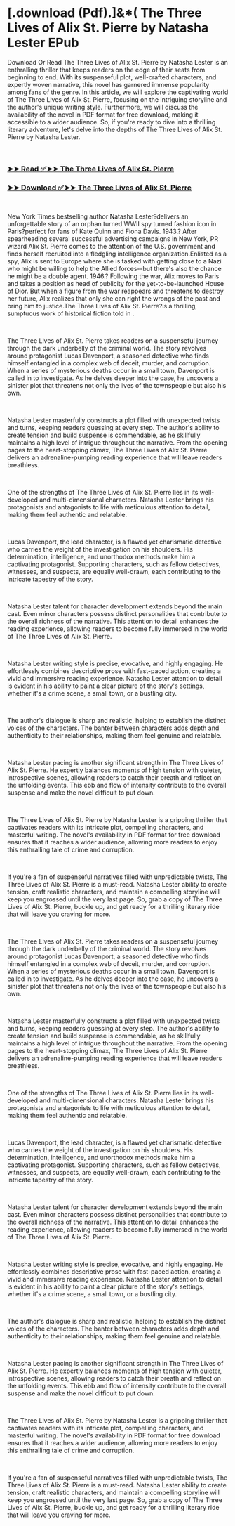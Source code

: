 # [.download (Pdf).]&*( The Three Lives of Alix St. Pierre by Natasha Lester EPub

<p>Download Or Read The Three Lives of Alix St. Pierre by Natasha Lester is an enthralling thriller that keeps readers on the edge of their seats from beginning to end. With its suspenseful plot, well-crafted characters, and expertly woven narrative, this novel has garnered immense popularity among fans of the genre. In this article, we will explore the captivating world of The Three Lives of Alix St. Pierre, focusing on the intriguing storyline and the author's unique writing style. Furthermore, we will discuss the availability of the novel in PDF format for free download, making it accessible to a wider audience. So, if you're ready to dive into a thrilling literary adventure, let's delve into the depths of The Three Lives of Alix St. Pierre by Natasha Lester.</p>
<p>&nbsp;</p>

### [➤➤ Read ✅➤➤ The Three Lives of Alix St. Pierre](https://realpdfbooksdrive.blogspot.com/id/61030709)

### [➤➤ Download ✅➤➤ The Three Lives of Alix St. Pierre](https://realpdfbooksdrive.blogspot.com/id/61030709)

<p>&nbsp;</p>
<p>New York Times bestselling author Natasha Lester?delivers an unforgettable story of an orphan turned WWII spy turned fashion icon in Paris?perfect for fans of Kate Quinn and Fiona Davis.
  1943.?
After spearheading several successful advertising campaigns in New York, PR wizard Alix St. Pierre comes to the attention of the U.S. government and finds herself recruited into a fledgling intelligence organization.Enlisted as a spy, Alix is sent to Europe where she is tasked with getting close to a Nazi who might be willing to help the Allied forces--but there's also the chance he might be a double agent.
  1946.?
Following the war, Alix moves to Paris and takes a position as head of publicity for the yet-to-be-launched House of Dior. But when a figure from the war reappears and threatens to destroy her future, Alix realizes that only she can right the wrongs of the past and bring him to justice.The Three Lives of Alix St. Pierre?is a thrilling, sumptuous work of historical fiction told in .</p>
<p>&nbsp;</p>
<p>The Three Lives of Alix St. Pierre takes readers on a suspenseful journey through the dark underbelly of the criminal world. The story revolves around protagonist Lucas Davenport, a seasoned detective who finds himself entangled in a complex web of deceit, murder, and corruption. When a series of mysterious deaths occur in a small town, Davenport is called in to investigate. As he delves deeper into the case, he uncovers a sinister plot that threatens not only the lives of the townspeople but also his own.</p>
<p>&nbsp;</p>
<p>Natasha Lester masterfully constructs a plot filled with unexpected twists and turns, keeping readers guessing at every step. The author's ability to create tension and build suspense is commendable, as he skillfully maintains a high level of intrigue throughout the narrative. From the opening pages to the heart-stopping climax, The Three Lives of Alix St. Pierre delivers an adrenaline-pumping reading experience that will leave readers breathless.</p>
<p>&nbsp;</p>
<p>One of the strengths of The Three Lives of Alix St. Pierre lies in its well-developed and multi-dimensional characters. Natasha Lester brings his protagonists and antagonists to life with meticulous attention to detail, making them feel authentic and relatable.</p>
<p>&nbsp;</p>
<p>Lucas Davenport, the lead character, is a flawed yet charismatic detective who carries the weight of the investigation on his shoulders. His determination, intelligence, and unorthodox methods make him a captivating protagonist. Supporting characters, such as fellow detectives, witnesses, and suspects, are equally well-drawn, each contributing to the intricate tapestry of the story.</p>
<p>&nbsp;</p>
<p>Natasha Lester talent for character development extends beyond the main cast. Even minor characters possess distinct personalities that contribute to the overall richness of the narrative. This attention to detail enhances the reading experience, allowing readers to become fully immersed in the world of The Three Lives of Alix St. Pierre.</p>
<p>&nbsp;</p>
<p>Natasha Lester writing style is precise, evocative, and highly engaging. He effortlessly combines descriptive prose with fast-paced action, creating a vivid and immersive reading experience. Natasha Lester attention to detail is evident in his ability to paint a clear picture of the story's settings, whether it's a crime scene, a small town, or a bustling city.</p>
<p>&nbsp;</p>
<p>The author's dialogue is sharp and realistic, helping to establish the distinct voices of the characters. The banter between characters adds depth and authenticity to their relationships, making them feel genuine and relatable.</p>
<p>&nbsp;</p>
<p>Natasha Lester pacing is another significant strength in The Three Lives of Alix St. Pierre. He expertly balances moments of high tension with quieter, introspective scenes, allowing readers to catch their breath and reflect on the unfolding events. This ebb and flow of intensity contribute to the overall suspense and make the novel difficult to put down.</p>
<p>&nbsp;</p>
<p>The Three Lives of Alix St. Pierre by Natasha Lester is a gripping thriller that captivates readers with its intricate plot, compelling characters, and masterful writing. The novel's availability in PDF format for free download ensures that it reaches a wider audience, allowing more readers to enjoy this enthralling tale of crime and corruption.</p>
<p>&nbsp;</p>
<p>If you're a fan of suspenseful narratives filled with unpredictable twists, The Three Lives of Alix St. Pierre is a must-read. Natasha Lester ability to create tension, craft realistic characters, and maintain a compelling storyline will keep you engrossed until the very last page. So, grab a copy of The Three Lives of Alix St. Pierre, buckle up, and get ready for a thrilling literary ride that will leave you craving for more.</p>
<p>&nbsp;</p>
<p>The Three Lives of Alix St. Pierre takes readers on a suspenseful journey through the dark underbelly of the criminal world. The story revolves around protagonist Lucas Davenport, a seasoned detective who finds himself entangled in a complex web of deceit, murder, and corruption. When a series of mysterious deaths occur in a small town, Davenport is called in to investigate. As he delves deeper into the case, he uncovers a sinister plot that threatens not only the lives of the townspeople but also his own.</p>
<p>&nbsp;</p>
<p>Natasha Lester masterfully constructs a plot filled with unexpected twists and turns, keeping readers guessing at every step. The author's ability to create tension and build suspense is commendable, as he skillfully maintains a high level of intrigue throughout the narrative. From the opening pages to the heart-stopping climax, The Three Lives of Alix St. Pierre delivers an adrenaline-pumping reading experience that will leave readers breathless.</p>
<p>&nbsp;</p>
<p>One of the strengths of The Three Lives of Alix St. Pierre lies in its well-developed and multi-dimensional characters. Natasha Lester brings his protagonists and antagonists to life with meticulous attention to detail, making them feel authentic and relatable.</p>
<p>&nbsp;</p>
<p>Lucas Davenport, the lead character, is a flawed yet charismatic detective who carries the weight of the investigation on his shoulders. His determination, intelligence, and unorthodox methods make him a captivating protagonist. Supporting characters, such as fellow detectives, witnesses, and suspects, are equally well-drawn, each contributing to the intricate tapestry of the story.</p>
<p>&nbsp;</p>
<p>Natasha Lester talent for character development extends beyond the main cast. Even minor characters possess distinct personalities that contribute to the overall richness of the narrative. This attention to detail enhances the reading experience, allowing readers to become fully immersed in the world of The Three Lives of Alix St. Pierre.</p>
<p>&nbsp;</p>
<p>Natasha Lester writing style is precise, evocative, and highly engaging. He effortlessly combines descriptive prose with fast-paced action, creating a vivid and immersive reading experience. Natasha Lester attention to detail is evident in his ability to paint a clear picture of the story's settings, whether it's a crime scene, a small town, or a bustling city.</p>
<p>&nbsp;</p>
<p>The author's dialogue is sharp and realistic, helping to establish the distinct voices of the characters. The banter between characters adds depth and authenticity to their relationships, making them feel genuine and relatable.</p>
<p>&nbsp;</p>
<p>Natasha Lester pacing is another significant strength in The Three Lives of Alix St. Pierre. He expertly balances moments of high tension with quieter, introspective scenes, allowing readers to catch their breath and reflect on the unfolding events. This ebb and flow of intensity contribute to the overall suspense and make the novel difficult to put down.</p>
<p>&nbsp;</p>
<p>The Three Lives of Alix St. Pierre by Natasha Lester is a gripping thriller that captivates readers with its intricate plot, compelling characters, and masterful writing. The novel's availability in PDF format for free download ensures that it reaches a wider audience, allowing more readers to enjoy this enthralling tale of crime and corruption.</p>
<p>&nbsp;</p>
<p>If you're a fan of suspenseful narratives filled with unpredictable twists, The Three Lives of Alix St. Pierre is a must-read. Natasha Lester ability to create tension, craft realistic characters, and maintain a compelling storyline will keep you engrossed until the very last page. So, grab a copy of The Three Lives of Alix St. Pierre, buckle up, and get ready for a thrilling literary ride that will leave you craving for more.</p>
<p>&nbsp;</p>
